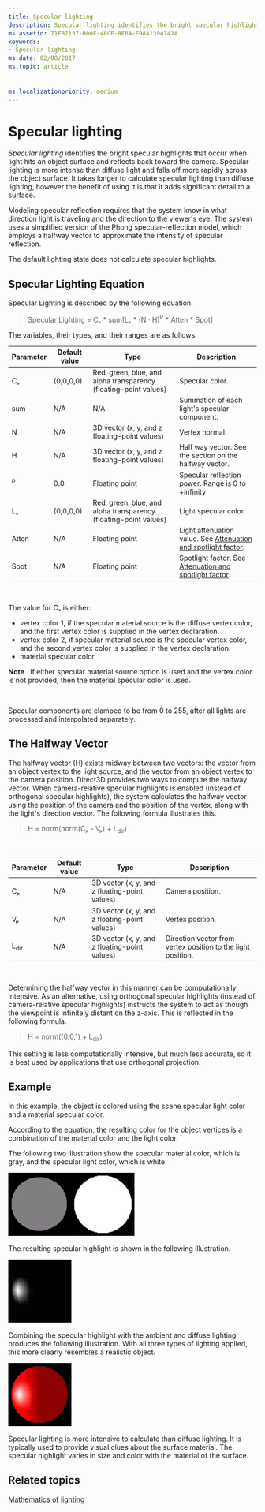 ```yaml
---
title: Specular lighting
description: Specular lighting identifies the bright specular highlights that occur when light hits an object surface and reflects back toward the camera.
ms.assetid: 71F87137-B00F-48CE-8E6A-F98A139A742A
keywords:
- Specular lighting
ms.date: 02/08/2017
ms.topic: article


ms.localizationpriority: medium
---
```

# Specular lighting


*Specular lighting* identifies the bright specular highlights that occur when light hits an object surface and reflects back toward the camera. Specular lighting is more intense than diffuse light and falls off more rapidly across the object surface. It takes longer to calculate specular lighting than diffuse lighting, however the benefit of using it is that it adds significant detail to a surface.

Modeling specular reflection requires that the system know in what direction light is traveling and the direction to the viewer's eye. The system uses a simplified version of the Phong specular-reflection model, which employs a halfway vector to approximate the intensity of specular reflection.

The default lighting state does not calculate specular highlights.

## <span id="Specular_Lighting_Equation"></span><span id="specular_lighting_equation"></span><span id="SPECULAR_LIGHTING_EQUATION"></span>Specular Lighting Equation


Specular Lighting is described by the following equation.

> Specular Lighting = Cₛ \* sum\[Lₛ \* (N · H)<sup>P</sup> \* Atten \* Spot\]

The variables, their types, and their ranges are as follows:

| Parameter    | Default value | Type                                                             | Description                                                                                            |
|--------------|---------------|------------------------------------------------------------------|--------------------------------------------------------------------------------------------------------|
| Cₛ           | (0,0,0,0)     | Red, green, blue, and alpha transparency (floating-point values) | Specular color.                                                                                        |
| sum          | N/A           | N/A                                                              | Summation of each light's specular component.                                                          |
| N            | N/A           | 3D vector (x, y, and z floating-point values)                    | Vertex normal.                                                                                         |
| H            | N/A           | 3D vector (x, y, and z floating-point values)                    | Half way vector. See the section on the halfway vector.                                                |
| <sup>P</sup> | 0.0           | Floating point                                                   | Specular reflection power. Range is 0 to +infinity                                                     |
| Lₛ           | (0,0,0,0)     | Red, green, blue, and alpha transparency (floating-point values) | Light specular color.                                                                                  |
| Atten        | N/A           | Floating point                                                   | Light attenuation value. See [Attenuation and spotlight factor](attenuation-and-spotlight-factor.md). |
| Spot         | N/A           | Floating point                                                   | Spotlight factor. See [Attenuation and spotlight factor](attenuation-and-spotlight-factor.md).        |

 

The value for Cₛ is either:

-   vertex color 1, if the specular material source is the diffuse vertex color, and the first vertex color is supplied in the vertex declaration.
-   vertex color 2, if specular material source is the specular vertex color, and the second vertex color is supplied in the vertex declaration.
-   material specular color

**Note**   If either specular material source option is used and the vertex color is not provided, then the material specular color is used.

 

Specular components are clamped to be from 0 to 255, after all lights are processed and interpolated separately.

## <span id="The_Halfway_Vector"></span><span id="the_halfway_vector"></span><span id="THE_HALFWAY_VECTOR"></span>The Halfway Vector


The halfway vector (H) exists midway between two vectors: the vector from an object vertex to the light source, and the vector from an object vertex to the camera position. Direct3D provides two ways to compute the halfway vector. When camera-relative specular highlights is enabled (instead of orthogonal specular highlights), the system calculates the halfway vector using the position of the camera and the position of the vertex, along with the light's direction vector. The following formula illustrates this.

> H = norm(norm(Cₚ - Vₚ) + L<sub>dir</sub>)

 

| Parameter       | Default value | Type                                          | Description                                                  |
|-----------------|---------------|-----------------------------------------------|--------------------------------------------------------------|
| Cₚ              | N/A           | 3D vector (x, y, and z floating-point values) | Camera position.                                             |
| Vₚ              | N/A           | 3D vector (x, y, and z floating-point values) | Vertex position.                                             |
| L<sub>dir</sub> | N/A           | 3D vector (x, y, and z floating-point values) | Direction vector from vertex position to the light position. |

 

Determining the halfway vector in this manner can be computationally intensive. As an alternative, using orthogonal specular highlights (instead of camera-relative specular highlights) instructs the system to act as though the viewpoint is infinitely distant on the z-axis. This is reflected in the following formula.

> H = norm((0,0,1) + L<sub>dir</sub>)

This setting is less computationally intensive, but much less accurate, so it is best used by applications that use orthogonal projection.

## <span id="Example"></span><span id="example"></span><span id="EXAMPLE"></span>Example


In this example, the object is colored using the scene specular light color and a material specular color.

According to the equation, the resulting color for the object vertices is a combination of the material color and the light color.

The following two illustration show the specular material color, which is gray, and the specular light color, which is white.

![illustration of a gray sphere](images/amb1.jpg)![illustration of a white sphere](images/lightwhite.jpg)

The resulting specular highlight is shown in the following illustration.

![illustration of the specular highlight](images/lights.jpg)

Combining the specular highlight with the ambient and diffuse lighting produces the following illustration. With all three types of lighting applied, this more clearly resembles a realistic object.

![illustration of combining the specular highlight, ambient lighting, and diffuse lighting](images/lightads.jpg)

Specular lighting is more intensive to calculate than diffuse lighting. It is typically used to provide visual clues about the surface material. The specular highlight varies in size and color with the material of the surface.

## <span id="related-topics"></span>Related topics


[Mathematics of lighting](mathematics-of-lighting.md)

 

 




